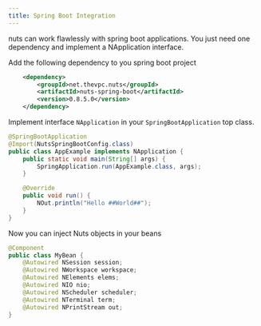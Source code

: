```yaml
---
title: Spring Boot Integration
---
```

nuts can work flawlessly with spring boot applications. You just need one dependency and implement a NApplication interface.

Add the following dependency to you spring boot project
```xml
    <dependency>
        <groupId>net.thevpc.nuts</groupId>
        <artifactId>nuts-spring-boot</artifactId>
        <version>0.8.5.0</version>
    </dependency>
```

Implement interface `NApplication` in your `SpringBootApplication` top class.

```java
@SpringBootApplication
@Import(NutsSpringBootConfig.class)
public class AppExample implements NApplication {
    public static void main(String[] args) {
        SpringApplication.run(AppExample.class, args);
    }

    @Override
    public void run() {
        NOut.println("Hello ##World##");
    }
}
```

Now you can inject Nuts objects in your beans

```java
@Component
public class MyBean {
    @Autowired NSession session;
    @Autowired NWorkspace workspace;
    @Autowired NElements elems;
    @Autowired NIO nio;
    @Autowired NScheduler scheduler;
    @Autowired NTerminal term;
    @Autowired NPrintStream out;
}

```

